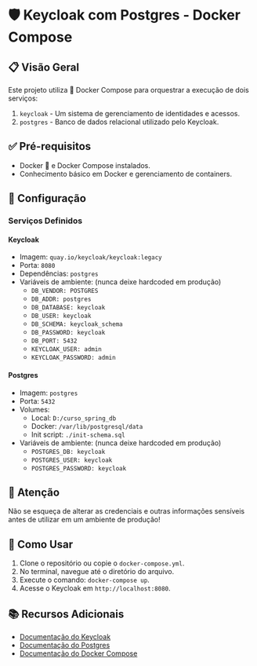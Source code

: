 # 🛡️ Keycloak com Postgres - Docker Compose

## 📋 Visão Geral
Este projeto utiliza 🐳 Docker Compose para orquestrar a execução de dois serviços:
1. `keycloak` - Um sistema de gerenciamento de identidades e acessos.
2. `postgres` - Banco de dados relacional utilizado pelo Keycloak.

## ✅ Pré-requisitos
- Docker 🐳 e Docker Compose instalados.
- Conhecimento básico em Docker e gerenciamento de containers.

## 🚀 Configuração

### Serviços Definidos

#### Keycloak
- Imagem: `quay.io/keycloak/keycloak:legacy`
- Porta: `8080`
- Dependências: `postgres`
- Variáveis de ambiente: (nunca deixe hardcoded em produção)
  - `DB_VENDOR: POSTGRES`
  - `DB_ADDR: postgres`
  - `DB_DATABASE: keycloak`
  - `DB_USER: keycloak`
  - `DB_SCHEMA: keycloak_schema`
  - `DB_PASSWORD: keycloak`
  - `DB_PORT: 5432`
  - `KEYCLOAK_USER: admin`
  - `KEYCLOAK_PASSWORD: admin`

#### Postgres
- Imagem: `postgres`
- Porta: `5432`
- Volumes:
  - Local: `D:/curso_spring_db`
  - Docker: `/var/lib/postgresql/data`
  - Init script: `./init-schema.sql`
- Variáveis de ambiente: (nunca deixe hardcoded em produção)
  - `POSTGRES_DB: keycloak`
  - `POSTGRES_USER: keycloak`
  - `POSTGRES_PASSWORD: keycloak`

## 🚨 Atenção
Não se esqueça de alterar as credenciais e outras informações sensíveis antes de utilizar em um ambiente de produção!

## 📝 Como Usar
1. Clone o repositório ou copie o `docker-compose.yml`.
2. No terminal, navegue até o diretório do arquivo.
3. Execute o comando: `docker-compose up`.
4. Acesse o Keycloak em `http://localhost:8080`.

## 📚 Recursos Adicionais
- [Documentação do Keycloak](https://www.keycloak.org/documentation.html)
- [Documentação do Postgres](https://www.postgresql.org/docs/)
- [Documentação do Docker Compose](https://docs.docker.com/compose/)

